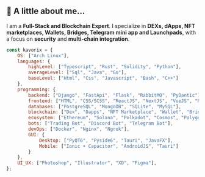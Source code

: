 ## 👻 A little about me...  
I am a **Full-Stack and Blockchain Expert**.
I specialize in **DEXs, dApps, NFT marketplaces, Wallets, Bridges, Telegram mini app and Launchpads**, with a focus on **security** and **multi-chain integration**.

```javascript
const kavorix = {
    OS: ["Arch Linux"],
    languages: {
        highLevel: ["Typescript", "Rust", "Solidity", "Python"],
        averageLevel: ["Sql", "Java", "Go"],
        baseLevel: ["Html", "Css", "Javascript", "Bash", "C++"]
    },
    programming: {
        backend: ["Django", "FastApi", "Flask", "RabbitMQ", "PyDantic"],
        frontend: ["HTML", "CSS/SCSS", "ReactJS", "NextJS", "VueJS", "React Native", "Flutter"],
        databases: ["PostgreSQL", "MongoDB", "SQLite", "MySQL"],
        blockchain: ["Dex", "Dapps", "NFT Marketplace", "Wallet", "Bridges", "Telegram mini app", "Launchpads"],
        ecosystem: ["Ethereum", "Solana", "Polkadot", "Cosmos", "Polygon"],
        bots: ["Trading Bot", "Discord Bot", "Telegram Bot"],
        devOps: ["Docker", "Nginx", "Ngrok"],
        GUI: {
            Desktop: ["PyQT6", "Pyside6", "Tauri", "JavaFX"],
            Mobile: ["Ionic + Capacitor", "AndroidJS", "Tauri"]
        }
    },
    UI_UX: ["Photoshop", "Illustrator", "XD", "Figma"],
};
```